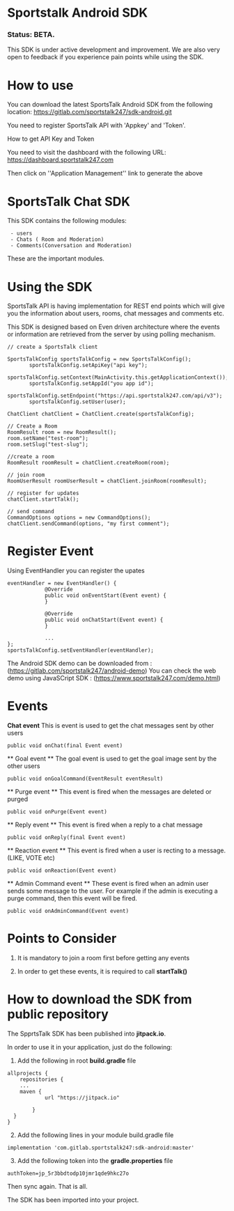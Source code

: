
 # Sportstalk Android SDK
 ### Status: BETA.
 This SDK is under active development and improvement. We are also very open to feedback if you experience pain points while using the SDK.

 # How to use
 
 You can download the latest SportsTalk Android SDK from the following location:
 https://gitlab.com/sportstalk247/sdk-android.git 
 
 You need to register SportsTalk API with 'Appkey' and 'Token'. 
 
 
 How to get API Key and Token
 
 You need to visit the dashboard with the following URL:
 https://dashboard.sportstalk247.com
 
 Then click on ''Application Management'' link to generate the above
 
 # SportsTalk Chat SDK
 
 This SDK contains the following modules:
 
 ```
  - users
  - Chats ( Room and Moderation)
  - Comments(Conversation and Moderation)  
 ```
 
 These are the important modules.
 
 # Using the SDK
 
 SportsTalk API is having implementation for REST end points which will give you the information about
 users, rooms, chat messages and comments etc. 
 
 This SDK is designed based on Even driven architecture where the events or information are retrieved from
 the server by using polling mechanism.
 
 ```
 // create a SportsTalk client
 
 SportsTalkConfig sportsTalkConfig = new SportsTalkConfig();
        sportsTalkConfig.setApiKey("api key");
        sportsTalkConfig.setContext(MainActivity.this.getApplicationContext());
        sportsTalkConfig.setAppId("you app id");
        sportsTalkConfig.setEndpoint("https://api.sportstalk247.com/api/v3");
        sportsTalkConfig.setUser(user);
        
 ChatClient chatClient = ChatClient.create(sportsTalkConfig);
 
// Create a Room
RoomResult room = new RoomResult();
room.setName("test-room");
room.setSlug("test-slug");

//create a room
RoomResult roomResult = chatClient.createRoom(room); 

// join room
RoomUserResult roomUserResult = chatClient.joinRoom(roomResult);

// register for updates
chatClient.startTalk();

// send command
CommandOptions options = new CommandOptions();
chatClient.sendCommand(options, "my first comment"); 
```

# Register Event

Using EventHandler you can register the upates

```
eventHandler = new EventHandler() {
            @Override
            public void onEventStart(Event event) {
            }
            
            @Override
            public void onChatStart(Event event) {
            }
 
            ...
};
sportsTalkConfig.setEventHandler(eventHandler);
```

The Android SDK demo can be downloaded from : (https://gitlab.com/sportstalk247/android-demo)
You can check the web demo using JavaSCript SDK : (https://www.sportstalk247.com/demo.html)
            
# Events

**Chat event**
This is event is used to get the chat messages sent by other users
```
public void onChat(final Event event)
```

** Goal event **
The goal event is used to get the goal image sent by the other users
```
public void onGoalCommand(EventResult eventResult)
```

** Purge event **
This event is fired when the messages are deleted or purged
```
public void onPurge(Event event)
```

** Reply event **
This event is fired when a reply to a chat message
```
public void onReply(final Event event)
```

** Reaction event **
This event is fired when a user is recting to a message. (LIKE, VOTE etc)
```
public void onReaction(Event event)
```

** Admin Command  event **
These event is fired when an admin user sends some message to the user. For example
if the admin is executing a purge command, then this event will be fired. 
```
public void onAdminCommand(Event event)
```

# Points to Consider

1. It is mandatory to join a room first before getting any events

2. In order to get these events, it is required to call **startTalk()** 

# How to download the SDK from public repository

The SpprtsTalk SDK has been published into **jitpack.io**.

In order to use it in your application, just do the following:

1. Add the following in root  **build.gradle** file
```
allprojects {
    repositories {
    ...
    maven {
            url "https://jitpack.io"

        }
  }
}

```  

2. Add the following lines in your module build.gradle file

```
implementation 'com.gitlab.sportstalk247:sdk-android:master'
```

3. Add the following token into the **gradle.properties** file

```
authToken=jp_5r3bbdtodp10jmr1qde9hkc27o
```

Then sync again. That is all.

The SDK has been imported into your project.